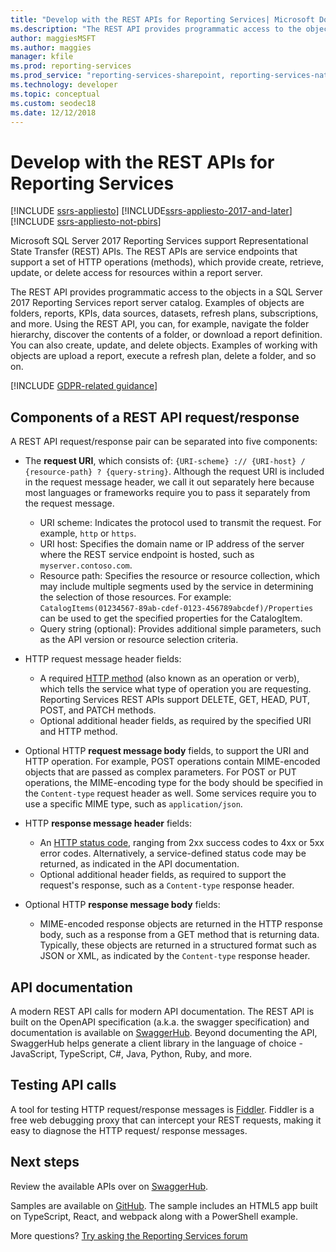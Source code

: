 ```yaml
---
title: "Develop with the REST APIs for Reporting Services| Microsoft Docs"
ms.description: "The REST API provides programmatic access to the objects in a SQL Server 2017 Reporting Services report server catalog."
author: maggiesMSFT
ms.author: maggies
manager: kfile
ms.prod: reporting-services
ms.prod_service: "reporting-services-sharepoint, reporting-services-native"
ms.technology: developer
ms.topic: conceptual
ms.custom: seodec18
ms.date: 12/12/2018
---
```


# Develop with the REST APIs for Reporting Services

[!INCLUDE [ssrs-appliesto](../../includes/ssrs-appliesto.md)] [!INCLUDE[ssrs-appliesto-2017-and-later](../../includes/ssrs-appliesto-2017-and-later.md)] [!INCLUDE [ssrs-appliesto-not-pbirs](../../includes/ssrs-appliesto-not-pbirs.md)]

Microsoft SQL Server 2017 Reporting Services support Representational State Transfer (REST) APIs. The REST APIs are service endpoints that support a set of HTTP operations (methods), which provide create, retrieve, update, or delete access for resources within a report server.

The REST API provides programmatic access to the objects in a SQL Server 2017 Reporting Services report server catalog. Examples of objects are folders, reports, KPIs, data sources, datasets, refresh plans, subscriptions, and more. Using the REST API, you can, for example, navigate the folder hierarchy, discover the contents of a folder, or download a report definition. You can also create, update, and delete objects. Examples of working with objects are upload a report, execute a refresh plan, delete a folder, and so on.

[!INCLUDE [GDPR-related guidance](../../includes/gdpr-hybrid-note.md)]

## Components of a REST API request/response

A REST API request/response pair can be separated into five components:

* The **request URI**, which consists of: `{URI-scheme} :// {URI-host} / {resource-path} ? {query-string}`. Although the request URI is included in the request message header, we call it out separately here because most languages or frameworks require you to pass it separately from the request message.

    * URI scheme: Indicates the protocol used to transmit the request. For example, `http` or `https`.
    * URI host: Specifies the domain name or IP address of the server where the REST service endpoint is hosted, such as `myserver.contoso.com`.
    * Resource path: Specifies the resource or resource collection, which may include multiple segments used by the service in determining the selection of those resources. For example: `CatalogItems(01234567-89ab-cdef-0123-456789abcdef)/Properties` can be used to get the specified properties for the CatalogItem.
    * Query string (optional): Provides additional simple parameters, such as the API version or resource selection criteria.

* HTTP request message header fields:

    * A required [HTTP method](http://www.w3.org/Protocols/rfc2616/rfc2616-sec9.html) (also known as an operation or verb), which tells the service what type of operation you are requesting. Reporting Services REST APIs support DELETE, GET, HEAD, PUT, POST, and PATCH methods.
    * Optional additional header fields, as required by the specified URI and HTTP method.

* Optional HTTP **request message body** fields, to support the URI and HTTP operation. For example, POST operations contain MIME-encoded objects that are passed as complex parameters. For POST or PUT operations, the MIME-encoding type for the body should be specified in the `Content-type` request header as well. Some services require you to use a specific MIME type, such as `application/json`.

* HTTP **response message header** fields:

    * An [HTTP status code](http://www.w3.org/Protocols/HTTP/HTRESP.html), ranging from 2xx success codes to 4xx or 5xx error codes. Alternatively, a service-defined status code may be returned, as indicated in the API documentation.
    * Optional additional header fields, as required to support the request's response, such as a `Content-type` response header.

* Optional HTTP **response message body** fields:

    * MIME-encoded response objects are returned in the HTTP response body, such as a response from a GET method that is returning data. Typically, these objects are returned in a structured format such as JSON or XML, as indicated by the `Content-type` response header.

## API documentation

A modern REST API calls for modern API documentation. The REST API is built on the OpenAPI specification (a.k.a. the swagger specification) and documentation is available on [SwaggerHub](https://app.swaggerhub.com/api/microsoft-rs/SSRS/2.0). Beyond documenting the API, SwaggerHub helps generate a client library in the language of choice - JavaScript, TypeScript, C#, Java, Python, Ruby, and more.

## Testing API calls

A tool for testing HTTP request/response messages is [Fiddler](https://www.telerik.com/fiddler). Fiddler is a free web debugging proxy that can intercept your REST requests, making it easy to diagnose the HTTP request/ response messages.

## Next steps

Review the available APIs over on [SwaggerHub](https://app.swaggerhub.com/api/microsoft-rs/SSRS/2.0).

Samples are available on [GitHub](https://github.com/Microsoft/Reporting-Services). The sample includes an HTML5 app built on TypeScript, React, and webpack along with a PowerShell example.

More questions? [Try asking the Reporting Services forum](https://go.microsoft.com/fwlink/?LinkId=620231)
